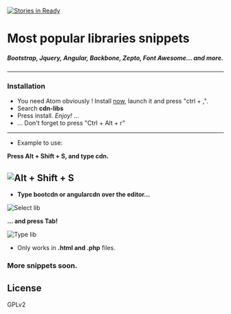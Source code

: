 [![Stories in Ready](https://badge.waffle.io/JavierBmrg/atom-hosted-libs.png?label=ready&title=Ready)](https://waffle.io/JavierBmrg/atom-hosted-libs)
<!-- hosted-libs package

¡Quickly insert hosted libraries! -->


# **Most popular libraries snippets**
##### Bootstrap, Jquery, Angular, Backbone, Zepto, Font Awesome... and more.
----

### Installation

- You need Atom obviously ! Install [now](https://atom.io/), launch it and press "ctrl + ,".
- Search **cdn-libs**
- Press install. *Enjoy!* ...
- ... Don't forget to press "Ctrl + Alt + r"

----
- Example to use:

**Press Alt + Shift + S, and type cdn.**

![Alt + Shift + S](http://s16.postimg.org/qr3zjvput/cap_Atom_Pack2.png)
----

- **Type bootcdn or angularcdn over the editor...**

![Select lib](http://s18.postimg.org/xh0e3rf15/cap_Atom_Pack1.png)

**... and press Tab!**

![Type lib](http://s30.postimg.org/iu78ljepd/cap_Atom_Pack.png)


-  Only works in **.html and .php** files.


### More snippets soon.

License
-----
GPLv2
